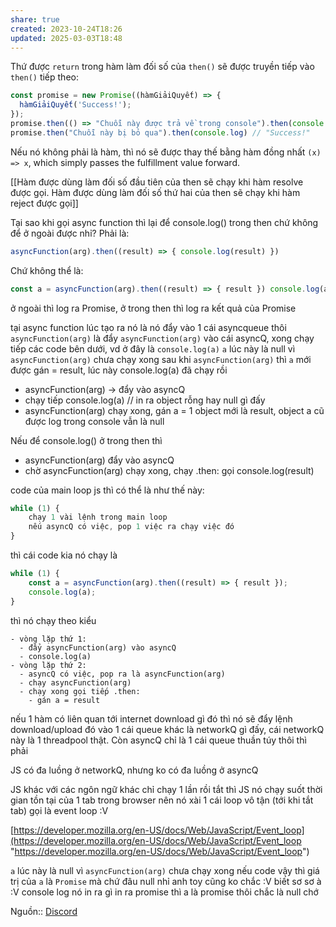 ```yaml
---
share: true
created: 2023-10-24T18:26
updated: 2025-03-03T18:48
---
```

Thứ được `return` trong hàm làm đối số của `then()` sẽ được truyền tiếp vào `then()` tiếp theo:
```js
const promise = new Promise((hàmGiảiQuyết) => {
  hàmGiảiQuyết('Success!');
});
promise.then(() => "Chuỗi này được trả về trong console").then(console.log) // "Chuỗi này được trả về trong console"
promise.then("Chuỗi này bị bỏ qua").then(console.log) // "Success!"
```

Nếu nó không phải là hàm, thì nó sẽ được thay thế bằng hàm đồng nhất `(x) => x`, which simply passes the fulfillment value forward.

[[Hàm được dùng làm đối số đầu tiên của then sẽ chạy khi hàm resolve được gọi. Hàm được dùng làm đối số thứ hai của then sẽ chạy khi hàm reject được gọi]]

Tại sao khi gọi async function thì lại để console.log() trong then chứ không để ở ngoài được nhỉ? Phải là:
```js
asyncFunction(arg).then((result) => { console.log(result) })
```

Chứ không thể là:

```js
const a = asyncFunction(arg).then((result) => { result }) console.log(a)
```

ở ngoài thì log ra Promise, ở trong then thì log ra kết quả của Promise

tại async function lúc tạo ra nó là nó đẩy vào 1 cái asyncqueue thôi
`asyncFunction(arg)` là đẩy `asyncFunction(arg)` vào cái asyncQ, xong chạy tiếp các code bên dưới, vd ở đây là `console.log(a)`
`a` lúc này là null vì `asyncFunction(arg)` chưa chạy xong
sau khi `asyncFunction(arg)` thì `a` mới được gán = result, lúc này console.log(a) đã chạy rồi
- asyncFunction(arg) -> đẩy vào asyncQ
- chạy tiếp console.log(a) // in ra object rỗng hay null gì đấy
- asyncFunction(arg) chạy xong, gán a = 1 object mới là result, object a cũ được log trong console vẫn là null

Nếu để console.log() ở trong then thì

- asyncFunction(arg) đẩy vào asyncQ
- chờ asyncFunction(arg) chạy xong, chạy .then: gọi console.log(result)

code của main loop js thì có thể là như thế này:

```js
while (1) {
    chạy 1 vài lệnh trong main loop
    nếu asyncQ có việc, pop 1 việc ra chạy việc đó 
}
```

thì cái code kia nó chạy là

```js
while (1) {
    const a = asyncFunction(arg).then((result) => { result });
    console.log(a); 
}
```

thì nó chạy theo kiểu

```
- vòng lặp thứ 1:
  - đẩy asyncFunction(arg) vào asyncQ
  - console.log(a)
- vòng lặp thứ 2:
  - asyncQ có việc, pop ra là asyncFunction(arg)
  - chạy asyncFunction(arg)
  - chạy xong gọi tiếp .then:
    - gán a = result
```

nếu 1 hàm có liên quan tới internet download gì đó thì nó sẽ đẩy lệnh download/upload đó vào 1 cái queue khác là networkQ gì đấy, cái networkQ này là 1 threadpool thật. Còn asyncQ chỉ là 1 cái queue thuần túy thôi thì phải

JS có đa luồng ở networkQ, nhưng ko có đa luồng ở asyncQ 

JS khác với các ngôn ngữ khác chỉ chạy 1 lần rồi tắt thì JS nó chạy suốt thời gian tồn tại của 1 tab trong browser nên nó xài 1 cái loop vô tận (tới khi tắt tab) gọi là event loop :V


[https://developer.mozilla.org/en-US/docs/Web/JavaScript/Event_loop](https://developer.mozilla.org/en-US/docs/Web/JavaScript/Event_loop "https://developer.mozilla.org/en-US/docs/Web/JavaScript/Event_loop")


`a` lúc này là null vì `asyncFunction(arg)` chưa chạy xong
nếu code vậy thì giá trị của `a` là `Promise` mà chứ đâu null nhỉ anh
toy cũng ko chắc :V biết sơ sơ à :V console log nó in ra gì
in ra promise thì a là promise thôi 
chắc là null chớ 

Nguồn:: [Discord](https://discord.com/channels/420246254254030856/420547926146678785/1143149285387550822)